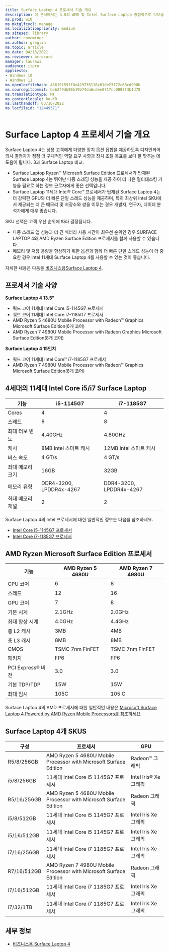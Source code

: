 ```yaml
---
title: Surface Laptop 4 프로세서 기술 개요
description: 이 문서에서는 4.0의 AMD 및 Intel Surface Laptop 중점적으로 다보습니다.
ms.prod: w10
ms.mktglfcycl: manage
ms.localizationpriority: medium
ms.sitesec: library
author: coveminer
ms.author: greglin
ms.topic: article
ms.date: 04/13/2021
ms.reviewer: brrecord
manager: laurawi
audience: itpro
appliesto:
- Windows 10
- Windows 11
ms.openlocfilehash: 43619159ff8e429735116c61de23172c63cd900b
ms.sourcegitcommit: beb2f9db90b19b74da6cdee8717cc0888f3b1d70
ms.translationtype: MT
ms.contentlocale: ko-KR
ms.lasthandoff: 03/16/2022
ms.locfileid: "12449371"
---
```

# <a name="surface-laptop-4-processors-tech-overview"></a>Surface Laptop 4 프로세서 기술 개요

Surface Laptop 4는 상용 고객에게 다양한 장치 옵션 집합을 제공하도록 디자인되어 의사 결정자가 점점 더 구체적인 역할 요구 사항과 장치 조달 목표를 보다 잘 맞추는 데 도움이 됩니다. 3과 Surface Laptop 비교:

- Surface Laptop Ryzen™ Microsoft Surface Edition 프로세서가 탑재된 Surface Laptop 4는 뛰어난 다중 스레딩 성능을 제공 하여 더 나은 멀티태스킹 기능을 필요로 하는 정보 근로자에게 좋은 선택입니다.
- Surface Laptop 11세대 Intel® Core™ 프로세서가 탑재된 Surface Laptop 4는 더 강력한 GPU와 더 빠른 단일 스레드 성능을 제공하며, 특히 최상위 Intel SKU에서 제공되는 더 큰 메모리 및 저장소와 쌍을 이루는 경우 개발자, 연구자, 데이터 분석가에게 매우 좋습니다.

SKU 선택은 고객 우선 순위에 따라 결정됩니다.

- 다중 스레드 앱 성능과 더 긴 배터리 사용 시간이 최우선 순위인 경우 SURFACE LAPTOP 4와 AMD Ryzen Surface Edition 프로세서를 함께 사용할 수 있습니다.
- 메모리 및 저장 용량을 향상하기 위한 옵션과 함께 더 빠른 단일 스레드 성능이 더 중요한 경우 intel 11세대 Surface Laptop 4를 사용할 수 있는 것이 좋습니다.

자세한 내용은 다음을 [비즈니스용Surface Laptop 4](https://www.microsoft.com/surface/business/surface-laptop-4).

## <a name="processor-tech-specs"></a>프로세서 기술 사양

**Surface Laptop 4 13.5"**

- 쿼드 코어 11세대 Intel Core i5-1145G7 프로세서
- 쿼드 코어 11세대 Intel Core i7-1185G7 프로세서
- AMD Ryzen 5 4680U Mobile Processor with Radeon™ Graphics Microsoft Surface Edition(6개 코어)
- AMD Ryzen 7 4980U Mobile Processor with Radeon Graphics Microsoft Surface Edition(8개 코어)

**Surface Laptop 4 15인치**

- 쿼드 코어 11세대 Intel Core™ i7-1185G7 프로세서
- AMD Ryzen 7 4980U Mobile Processor with Radeon™ Graphics Microsoft Surface Edition(8개 코어)

 

## <a name="11th-gen-intel-core-i5i7-in-surface-laptop-4"></a>4세대의 11세대 Intel Core i5/i7 Surface Laptop

| 기능                                    | i5-1145G7               | i7-1185G7               |
| ------------------------------------------ | ----------------------- | ----------------------- |
| Cores                                 | 4                       | 4                       |
| 스레드                               | 8                       | 8                       |
| 최대 터보 빈도                        | 4.40GHz                | 4.80GHz                |
| 캐시                                      | 8MB Intel 스마트 캐시  | 12MB Intel 스마트 캐시 |
| 버스 속도                                  | 4 GT/s                  | 4 GT/s                  |
| 최대 메모리 크기  | 16GB                   | 32GB                   |
| 메모리 유형                               | DDR4-3200, LPDDR4x-4267 | DDR4-3200, LPDDR4x-4267 |
| 최대 메모리 채널                   | 2                       | 2                       |


Surface Laptop 4의 Intel 프로세서에 대한 일반적인 정보는 다음을 참조하세요.

- [Intel Core i5-1145G7 프로세서](https://www.intel.com/content/www/us/en/products/sku/208660/intel-core-i51145g7-processor-8m-cache-up-to-4-40-ghz-with-ipu/specifications.html) 
- [Intel Core i7-1185G7 프로세서](https://www.intel.com/content/www/us/en/products/sku/208664/intel-core-i71185g7-processor-12m-cache-up-to-4-80-ghz-with-ipu/specifications.html) 

## <a name="amd-ryzen-microsoft-surface-edition-processors"></a>AMD Ryzen Microsoft Surface Edition 프로세서

| 기능              | AMD Ryzen 5 4680U | AMD Ryzen 7 4980U |
| -------------------- | ----------------- | ----------------- |
| CPU 코어            | 6                 | 8                 |
| 스레드              | 12                | 16                |
| GPU 코어            | 7                 | 8                 |
| 기본 시계           | 2.1GHz           | 2.0GHz           |
| 최대 향상 시계      | 4.0GHz           | 4.4GHz           |
| 총 L2 캐시       | 3MB              | 4MB              |
| 총 L3 캐시       | 8MB              | 8MB              |
| CMOS                 | TSMC 7nm FinFET   | TSMC 7nm FinFET   |
| 패키지              | FP6               | FP6               |
| PCI Express® 버전 | 3.0               | 3.0               |
| 기본 TDP/TDP    | 15W               | 15W               |
| 최대 임시            | 105C              | 105 C             |

Surface Laptop 4의 AMD 프로세서에 대한 일반적인 내용은 [Microsoft Surface Laptop 4 Powered by AMD Ryzen Mobile Processors를 참조하세요](https://www.amd.com/processors/ryzen-surface-edition).

## <a name="surface-laptop-4-skus"></a>Surface Laptop 4개 SKUS

| 구성 | 프로세서                                                         | GPU                    |
| ------------- | ----------------------------------------------------------------- | ---------------------- |
| R5/8/256GB    | AMD Ryzen 5 4680U Mobile Processor with Microsoft Surface Edition | Radeon™ 그래픽       |
| i5/8/256GB    | 11세대 Intel Core i5 1145G7 프로세서                          | Intel Iris® Xe 그래픽 |
| R5/16/256GB   | AMD Ryzen 5 4680U Mobile Processor with Microsoft Surface Edition | Radeon 그래픽        |
| i5/8/512GB    | 11세대 Intel Core i5 1145G7 프로세서                           | Intel Iris Xe 그래픽 |
| i5/16/512GB   | 11세대 Intel Core i5 1145G7 프로세서                           | Intel Iris Xe 그래픽 |
| i7/16/256GB   | 11세대 Intel Core i7 1185G7 프로세서                           | Intel Iris Xe 그래픽 |
| R7/16/512GB   | AMD Ryzen 7 4980U Mobile Processor with Microsoft Surface Edition | Radeon 그래픽        |
| i7/16/512GB   | 11세대 Intel Core i7 1185G7 프로세서                           | Intel Iris Xe 그래픽 |
| i7/32/1TB     | 11세대 Intel Core i7 1185G7 프로세서                           | Intel Iris Xe 그래픽 |


## <a name="learn-more"></a>세부 정보

- [비즈니스용 Surface Laptop 4](https://www.microsoft.com/surface/business/surface-laptop-4)